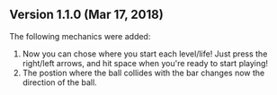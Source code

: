 ## Version 1.1.0 (Mar 17, 2018)

The following mechanics were added:
1. Now you can chose where you start each level/life! Just press the right/left arrows, and hit space when you're ready to start playing!
1. The postion where the ball collides with the bar changes now the direction of the ball.
